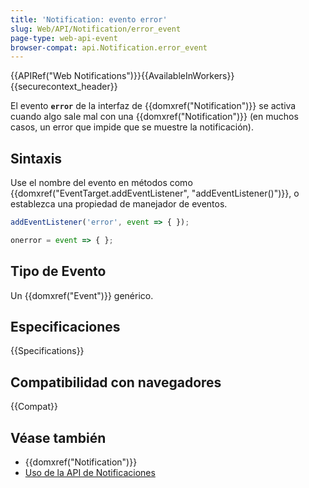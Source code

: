 ```yaml
---
title: 'Notification: evento error'
slug: Web/API/Notification/error_event
page-type: web-api-event
browser-compat: api.Notification.error_event
---
```

{{APIRef("Web Notifications")}}{{AvailableInWorkers}}{{securecontext_header}}

El evento **`error`** de la interfaz de {{domxref("Notification")}} se activa cuando algo sale mal con una {{domxref("Notification")}} (en muchos casos, un error que impide que se muestre la notificación).

## Sintaxis

Use el nombre del evento en métodos como {{domxref("EventTarget.addEventListener", "addEventListener()")}}, o establezca una propiedad de manejador de eventos.

```js
addEventListener('error', event => { });

onerror = event => { };
```

## Tipo de Evento

Un {{domxref("Event")}} genérico.

## Especificaciones

{{Specifications}}

## Compatibilidad con navegadores

{{Compat}}

## Véase también

- {{domxref("Notification")}}
- [Uso de la API de Notificaciones](/en-US/docs/Web/API/Notifications_API/Using_the_Notifications_API)
